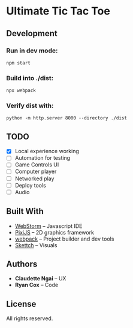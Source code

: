 # Ultimate Tic Tac Toe

## Development

### Run in dev mode:
`npm start`

### Build into ./dist:
`npx webpack`

### Verify dist with:
`python -m http.server 8000 --directory ./dist`


## TODO
- [x] Local experience working
- [ ] Automation for testing
- [ ] Game Controls UI
- [ ] Computer player
- [ ] Networked play
- [ ] Deploy tools
- [ ] Audio

## Built With
* [WebStorm](https://www.jetbrains.com/webstorm/) – Javascript IDE
* [PixiJS](http://www.pixijs.com/) – 2D graphics framework
* [webpack](https://webpack.js.org/) – Project builder and dev tools
* [Skettch](https://www.sketchapp.com/) – Visuals


## Authors
* **Claudette Ngai** – UX
* **Ryan Cox** – Code

## License
All rights reserved.
